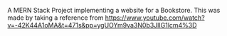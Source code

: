 A MERN Stack Project implementing a website for a Bookstore. This was made by taking a reference from https://www.youtube.com/watch?v=-42K44A1oMA&t=471s&pp=ygUOYm9va3N0b3JlIG1lcm4%3D
